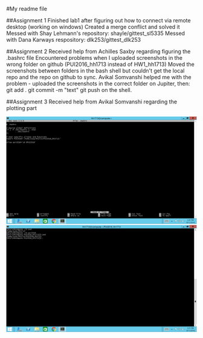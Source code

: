 #My readme file

##Assignment 1
Finished lab1 after figuring out how to connect via remote desktop (working on windows)
Created a merge conflict and solved it
Messed with Shay Lehmann's repository: shayle/gittest_sl5335
Messed with Dana Karways respository: dlk253/gittest_dlk253

##Assignment 2
Received help from Achilles Saxby regarding figuring the .bashrc file
Encountered problems when I uploaded screenshots in the wrong folder on github (PUI2016_hh1713 instead of HW1_hh1713)
Moved the screenshots between folders in the bash shell but couldn't get the local repo and the repo on github to sync.
Avikal Somvanshi helped me with the problem - uploaded the screenshots in the correct folder on Jupiter, then:
  git add .
  git commit -m "text"
  git push
on the shell.

##Assignment 3
Received help from Avikal Somvanshi regarding the plotting part

![Screenshot 1 Assignment 2: my .bashrc](screenshot1.png)
![Screenshot 1 Assignment 2: my .bashrc](pwd_pui2016_pwd_screenshot.png)
